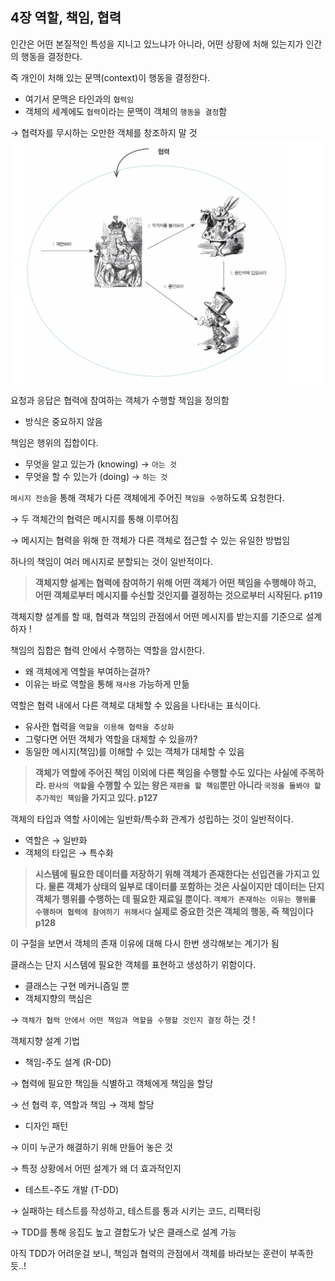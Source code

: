 ## 4장 역할, 책임, 협력

인간은 어떤 본질적인 특성을 지니고 있느냐가 아니라, 어떤 상황에 처해 있는지가 인간의 행동을 결정한다.

즉 개인이 처해 있는 문맥(context)이 행동을 결정한다.

- 여기서 문맥은 타인과의 `협력임`
- 객체의 세계에도 `협력`이라는 문맥이 객체의 `행동을 결정`함

→ 협력자를 무시하는 오만한 객체를 창조하지 말 것
![section4.png](section4.png)

요청과 응답은 협력에 참여하는 객체가 수행할 책임을 정의함

- 방식은 중요하지 않음

책임은 행위의 집합이다.

- 무엇을 알고 있는가 (knowing) → `아는 것`
- 무엇을 할 수 있는가 (doing) → `하는 것`

`메시지 전송`을 통해 객체가 다른 객체에게 주어진 `책임을 수행`하도록 요청한다.

→ 두 객체간의 협력은 메시지를 통해 이루어짐

→ 메시지는 협력을 위해 한 객체가 다른 객체로 접근할 수 있는 유일한 방법임

하나의 책임이 여러 메시지로 분할되는 것이 일반적이다.

> **객체지향 설계는 협력에 참여하기 위해 어떤 객체가 어떤 책임을 수행해야 하고, 어떤 객체로부터 메시지를 수신할 것인지를 결정하는 것으로부터 시작된다. p119**
>

객체지향 설계를 할 때, 협력과 책임의 관점에서 어떤 메시지를 받는지를 기준으로 설계하자 !

책임의 집합은 협력 안에서 수행하는 역할을 암시한다.

- 왜 객체에게 역할을 부여하는걸까?
- 이유는 바로 역할을 통해 `재사용` 가능하게 만듦

역할은 협력 내에서 다른 객체로 대체할 수 있음을 나타내는 표식이다.

- 유사한 협력을 `역할을 이용해 협력을 추상화`
- 그렇다면 어떤 객체가 역할을 대체할 수 있을까?
- 동일한 메시지(책임)를 이해할 수 있는 객체가 대체할 수 있음

> **객체가 역할에 주어진 책임 이외에 다른  책임을 수행할 수도 있다는 사실에 주목하라. `판사의 역할`을 수행할 수 있는 왕은 `재판을 할 책임`뿐만 아니라 `국정을 돌봐야 할 추가적인 책임`을 가지고 있다. p127**
>

객체의 타입과 역할 사이에는 일반화/특수화 관계가 성립하는 것이 일반적이다.

- 역할은 → 일반화
- 객체의 타입은 → 특수화

> **시스템에 필요한 데이터를 저장하기 위해 객체가 존재한다는 선입견을 가지고 있다. 물론 객체가 상태의 일부로 데이터를 포함하는 것은 사실이지만 데이터는 단지 객체가 행위를 수행하는 데 필요한 재료일 뿐이다. `객체가 존재하는 이유는 행위를 수행하며 협력에 참여하기 위해서다` 실제로 중요한 것은 객체의 행동, 즉 책임이다 p128**
>

이 구절을 보면서 객체의 존재 이유에 대해 다시 한번 생각해보는 계기가 됨

클래스는 단지 시스템에 필요한 객체를 표현하고 생성하기 위함이다.

- 클래스는 구현 메커니즘일 뿐
- 객체지향의 핵심은

→ `객체가 협력 안에서 어떤 책임과 역할을 수행할 것인지 결정` 하는 것 !

객체지향 설계 기법

- 책임-주도 설계 (R-DD)

→ 협력에 필요한 책임들 식별하고 객체에게 책임을 할당

→ 선 협력 후, 역할과 책임 → 객체 할당

- 디자인 패턴

→ 이미 누군가 해결하기 위해 만들어 놓은 것

→ 특정 상황에서 어떤 설계가 왜 더 효과적인지

- 테스트-주도 개발 (T-DD)

→ 실패하는 테스트를 작성하고, 테스트를 통과 시키는 코드, 리팩터링

→ TDD를 통해 응집도 높고 결합도가 낮은 클래스로 설계 가능

아직 TDD가 어려운걸 보니, 책임과 협력의 관점에서 객체를 바라보는 훈련이 부족한듯..!